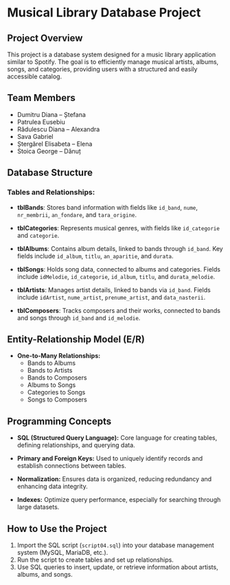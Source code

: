 # Musical Library Database Project

## Project Overview
This project is a database system designed for a music library application similar to Spotify. The goal is to efficiently manage musical artists, albums, songs, and categories, providing users with a structured and easily accessible catalog.

## Team Members
- Dumitru Diana – Ștefana
- Patrulea Eusebiu
- Rădulescu Diana – Alexandra
- Sava Gabriel
- Ștergărel Elisabeta – Elena
- Stoica George – Dănuț

## Database Structure

### Tables and Relationships:

- **tblBands**: Stores band information with fields like `id_band`, `nume`, `nr_membrii`, `an_fondare`, and `tara_origine`.

- **tblCategories**: Represents musical genres, with fields like `id_categorie` and `categorie`.

- **tblAlbums**: Contains album details, linked to bands through `id_band`. Key fields include `id_album`, `titlu`, `an_aparitie`, and `durata`.

- **tblSongs**: Holds song data, connected to albums and categories. Fields include `idMelodie`, `id_categorie`, `id_album`, `titlu`, and `durata_melodie`.

- **tblArtists**: Manages artist details, linked to bands via `id_band`. Fields include `idArtist`, `nume_artist`, `prenume_artist`, and `data_nasterii`.

- **tblComposers**: Tracks composers and their works, connected to bands and songs through `id_band` and `id_melodie`.

## Entity-Relationship Model (E/R)

- **One-to-Many Relationships:**
  - Bands to Albums
  - Bands to Artists
  - Bands to Composers
  - Albums to Songs
  - Categories to Songs
  - Songs to Composers

## Programming Concepts

- **SQL (Structured Query Language):** Core language for creating tables, defining relationships, and querying data.

- **Primary and Foreign Keys:** Used to uniquely identify records and establish connections between tables.

- **Normalization:** Ensures data is organized, reducing redundancy and enhancing data integrity.

- **Indexes:** Optimize query performance, especially for searching through large datasets.

## How to Use the Project
1. Import the SQL script (`script04.sql`) into your database management system (MySQL, MariaDB, etc.).
2. Run the script to create tables and set up relationships.
3. Use SQL queries to insert, update, or retrieve information about artists, albums, and songs.
